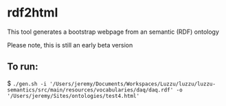 # rdf2html
This tool generates a bootstrap webpage from an semantic (RDF) ontology

Please note, this is still an early beta version

## To run:
$ `./gen.sh -i '/Users/jeremy/Documents/Workspaces/Luzzu/luzzu/luzzu-semantics/src/main/resources/vocabularies/daq/daq.rdf' -o '/Users/jeremy/Sites/ontologies/test4.html'`
